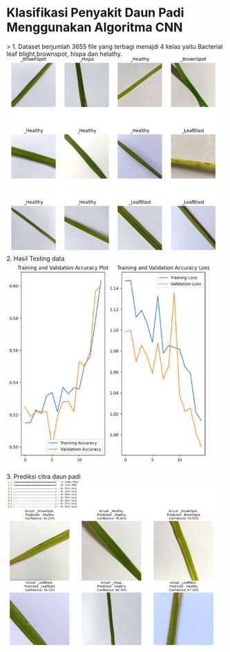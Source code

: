 <h1>Klasifikasi Penyakit Daun Padi Menggunakan Algoritma CNN</h1>>
1. Dataset berjumlah 3655 file yang terbagi menajdi 4 kelas yaitu Bacterial leaf blight,brownspot, hispa dan helathy.
<br>
<img src="https://github.com/Nazifatul-Fadhilah/klasifikasi-penyakit-daun-padi/blob/main/dataset.png"/>
<br>
2. Hasil Testing data
<br>
<img src='https://github.com/Nazifatul-Fadhilah/klasifikasi-penyakit-daun-padi/blob/main/Akurasi.png'/>
<br>
3. Prediksi citra daun padi
<br>
<img src="https://github.com/Nazifatul-Fadhilah/klasifikasi-penyakit-daun-padi/blob/main/Prediksi%20Daun%20Padi.png"/>
